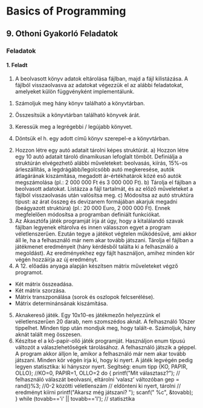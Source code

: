 # Basics of Programming
## 9. Othoni Gyakorló Feladatok

### Feladatok
#### 1. Feladt
1. A beolvasott könyv adatok eltárolása fájlban, majd a fájl kilistázása. A fájlból visszaolvasva az
adatokat végezzük el az alábbi feladatokat, amelyeket külön függvényként implementálunk.
1) Számoljuk meg hány könyv található a könyvtárban.
2) Összesítsük a könyvtárban található könyvek árát.

3) Keressük meg a legrégebbi / legújabb könyvet.
4) Döntsük el h. egy adott című könyv szerepel-e a könyvtárban.
2. Hozzon létre egy autó adatait tárolni képes struktúrát.
a) Hozzon létre egy 10 autó adatait tároló dinamikusan lefoglalt tömböt. Definiálja a struktúrán
elvégezhető alábbi műveleteket: beolvasás, kiírás, 15%-os árleszállítás, a legdrágább/legolcsóbb
autó megkeresése, autók átlagárának kiszámítása, megadott ár-értékhatárok közé eső autók
megszámolása (pl.: 2 000 000 Ft és 3 000 000 Ft).
b) Tárolja el fájlban a beolvasott adatokat. Listázza a fájl tartalmát, és az előző műveleteket a fájlból
visszaolvasás után valósítsa meg.
c) Módosítsa az autó struktúra típust: az árat összeg és devizanem formájában akarjuk megadni
(beágyazott struktúra) (pl.: 20 000 Euro, 2 000 000 Ft). Ennek megfelelően módosítsa a programban
definiált funkciókat.
3. Az Akasztófa játék programját írja át úgy, hogy a kitalálandó szavak fájlban legyenek eltárolva és
innen válasszon egyet a program véletlenszerűen. Ezután tegye a játékot végtelen működésűvé, ami
akkor áll le, ha a felhasználó már nem akar tovább játszani. Tárolja el fájlban a játékmenet
eredményeit (hány kérdésből találta ki a felhasználó a megoldást). Az eredményekhez egy fájlt
használjon, amihez minden kör végén hozzáírja az új eredményt.
4. A 12. előadás anyaga alapján készítsen mátrix műveleteket végző programot.
- Két mátrix összeadása.
- Két mátrix szorzása.
- Mátrix transzponálása (sorok és oszlopok felcserélése).
- Mátrix determinánsának kiszámítása.
5. Aknakereső játék. Egy 10x10-es játékmezőn helyezzünk el véletlenszerűen 20 darab, nem
szomszédos aknát. A felhasználó 10szer tippelhet. Minden tipp után mondjuk meg, hogy talált-e.
Számoljuk, hány aknát talált meg összesen.
6. Készítse el a kő-papír-olló játék programját. Használjon enum típusú változót a
válaszlehetőségek tárolásához. A felhasználó játszik a géppel. A program akkor álljon le, amikor a
felhasználó már nem akar tovább játszani. Minden kör végén írja ki, hogy ki nyert. A játék legvégén
pedig legyen statisztika: ki hányszor nyert.
Segítség:
enum tipp {KO, PAPIR, OLLO}; //KO=0, PAPIR=1, OLLO=2
do {
printf("Mit választasz?"); // felhasználó válaszát beolvasni, eltárolni ‘valasz’ változóban
gep = rand()%3; //0-2 közötti véletlenszám
// eldönteni ki nyert, tárolni
// eredményt kiírni
printf("Akarsz még játszani? ");
scanf(" %c", &tovabb);
} while (tovabb=='i' || tovabb=='I');
// statisztika